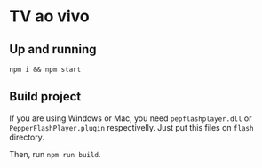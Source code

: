 # TV ao vivo

## Up and running

```
npm i && npm start
```

## Build project

If you are using Windows or Mac, you need `pepflashplayer.dll` or `PepperFlashPlayer.plugin` respectivelly.
Just put this files on `flash` directory.

Then, run `npm run build`.


